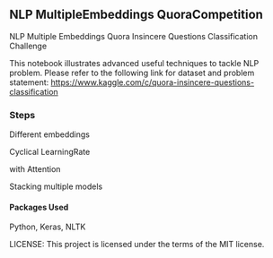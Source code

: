 ## NLP MultipleEmbeddings QuoraCompetition
NLP Multiple Embeddings Quora Insincere Questions Classification Challenge

This notebook illustrates advanced useful techniques to tackle NLP problem. 
Please refer to the following link for dataset and problem statement:
https://www.kaggle.com/c/quora-insincere-questions-classification

### Steps
Different embeddings

Cyclical LearningRate

with Attention

Stacking multiple models

#### Packages Used
Python, Keras, NLTK


LICENSE: This project is licensed under the terms of the MIT license.
